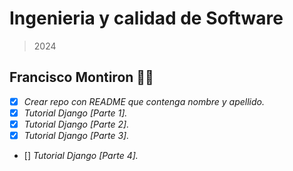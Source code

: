 # Ingenieria y calidad de Software 
 > 2024

## Francisco Montiron :man_technologist:

- [x] _Crear repo con README que contenga nombre y apellido._
- [x] _Tutorial Django [Parte 1]._
- [X] _Tutorial Django [Parte 2]._
- [x] _Tutorial Django [Parte 3]._
- [] _Tutorial Django [Parte 4]._
